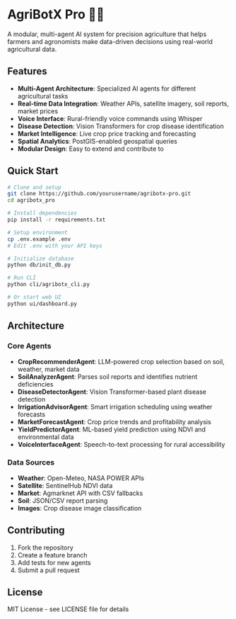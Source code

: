 # AgriBotX Pro 🌾🤖

A modular, multi-agent AI system for precision agriculture that helps farmers and agronomists make data-driven decisions using real-world agricultural data.

## Features

- **Multi-Agent Architecture**: Specialized AI agents for different agricultural tasks
- **Real-time Data Integration**: Weather APIs, satellite imagery, soil reports, market prices
- **Voice Interface**: Rural-friendly voice commands using Whisper
- **Disease Detection**: Vision Transformers for crop disease identification
- **Market Intelligence**: Live crop price tracking and forecasting
- **Spatial Analytics**: PostGIS-enabled geospatial queries
- **Modular Design**: Easy to extend and contribute to

## Quick Start

```bash
# Clone and setup
git clone https://github.com/yourusername/agribotx-pro.git
cd agribotx_pro

# Install dependencies
pip install -r requirements.txt

# Setup environment
cp .env.example .env
# Edit .env with your API keys

# Initialize database
python db/init_db.py

# Run CLI
python cli/agribotx_cli.py

# Or start web UI
python ui/dashboard.py
```

## Architecture

### Core Agents
- **CropRecommenderAgent**: LLM-powered crop selection based on soil, weather, market data
- **SoilAnalyzerAgent**: Parses soil reports and identifies nutrient deficiencies
- **DiseaseDetectorAgent**: Vision Transformer-based plant disease detection
- **IrrigationAdvisorAgent**: Smart irrigation scheduling using weather forecasts
- **MarketForecastAgent**: Crop price trends and profitability analysis
- **YieldPredictorAgent**: ML-based yield prediction using NDVI and environmental data
- **VoiceInterfaceAgent**: Speech-to-text processing for rural accessibility

### Data Sources
- **Weather**: Open-Meteo, NASA POWER APIs
- **Satellite**: SentinelHub NDVI data
- **Market**: Agmarknet API with CSV fallbacks
- **Soil**: JSON/CSV report parsing
- **Images**: Crop disease image classification

## Contributing

1. Fork the repository
2. Create a feature branch
3. Add tests for new agents
4. Submit a pull request

## License

MIT License - see LICENSE file for details